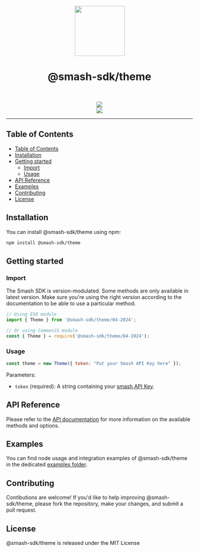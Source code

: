 <p align="center">
  <a href="https://api.fromsmash.com/"><img src="https://developer.fromsmash.com/LOGO_SMASH_API.png" align="center" width="135" /></a>
<h1 align="center">@smash-sdk/theme</h1>
</p>
<br />
<p align="center">
  <a href="https://npmjs.com/package/@smash-sdk/theme"><img
      src="https://img.shields.io/npm/v/@smash-sdk/theme.svg" /></a>
  <br />
  <img
    src="https://badges.herokuapp.com/browsers?labels=none&googlechrome=latest&firefox=latest&microsoftedge=latest&edge=latest&safari=latest&iphone=latest" />
</p>
<hr />

## Table of Contents

- [Table of Contents](#table-of-contents)
- [Installation](#installation)
- [Getting started](#getting-started)
  - [Import](#import)
  - [Usage](#usage)
- [API Reference](#api-reference)
- [Examples](#examples)
- [Contributing](#contributing)
- [License](#license)


## Installation

You can install @smash-sdk/theme using npm:


```bash
npm install @smash-sdk/theme
```


## Getting started

### Import

The Smash SDK is version-modulated. Some methods are only available in latest version. Make sure you're using the right version according to the
documentation to be able to use a particular method.

```js
// Using ES6 module
import { Theme } from '@smash-sdk/theme/04-2024';
```

```js
// Or using CommonJS module
const { Theme } = require('@smash-sdk/theme/04-2024');
```

### Usage

```js
const theme = new Theme({ token: "Put your Smash API Key here" });
```

Parameters:

- `token` (required): A string containing your [smash API Key](#generating-an-api-key).


## API Reference

Please refer to the [API documentation](https://api.fromsmash.com/docs/integrations/node-js) for more information on the available methods and
options.

## Examples

You can find node usage and integration examples of @smash-sdk/theme in the dedicated [examples
folder](https://github.com/fromsmash/example-js/tree/main/node/ts).

## Contributing

Contibutions are welcome! If you'd like to help improving @smash-sdk/theme, please fork the repository, make your changes, and submit a pull request.

## License

@smash-sdk/theme is released under the MIT License